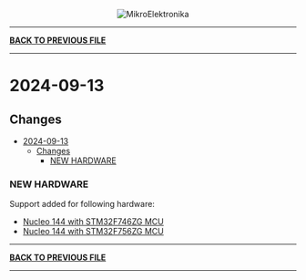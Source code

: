 <p align="center">
  <img src="http://www.mikroe.com/img/designs/beta/logo_small.png?raw=true" alt="MikroElektronika"/>
</p>

---

**[BACK TO PREVIOUS FILE](../changelog.md)**

---

# 2024-09-13

## Changes

+ [2024-09-13](#2024-09-13)
  + [Changes](#changes)
    + [NEW HARDWARE](#new-hardware)

### NEW HARDWARE

Support added for following hardware:

+ [Nucleo 144 with STM32F746ZG MCU](https://www.st.com/content/st_com/en/products/evaluation-tools/product-evaluation-tools/mcu-mpu-eval-tools/stm32-mcu-mpu-eval-tools/stm32-nucleo-boards/nucleo-f746zg.html)
+ [Nucleo 144 with STM32F756ZG MCU](https://www.st.com/content/st_com/en/products/evaluation-tools/product-evaluation-tools/mcu-mpu-eval-tools/stm32-mcu-mpu-eval-tools/stm32-nucleo-boards/nucleo-f756zg.html)

---

**[BACK TO PREVIOUS FILE](../changelog.md)**

---

